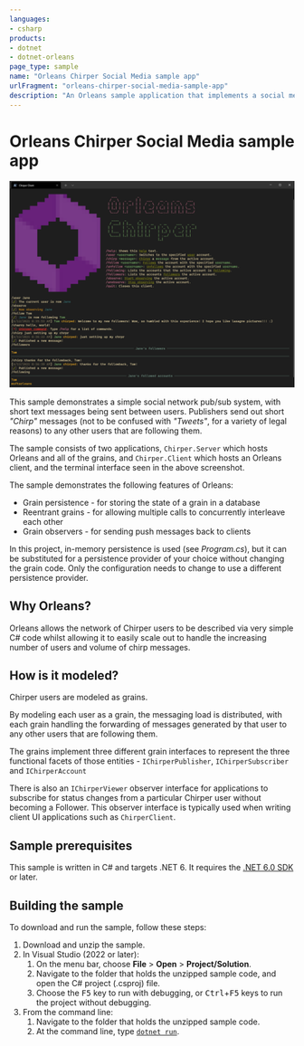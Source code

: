 ```yaml
---
languages:
- csharp
products:
- dotnet
- dotnet-orleans
page_type: sample
name: "Orleans Chirper Social Media sample app"
urlFragment: "orleans-chirper-social-media-sample-app"
description: "An Orleans sample application that implements a social media platform."
---
```


# Orleans Chirper Social Media sample app

![A screenshot of the chat client](screenshot.png)

This sample demonstrates a simple social network pub/sub system, with short text messages being sent between users.
Publishers send out short *"Chirp"* messages (not to be confused with *"Tweets"*, for a variety of legal reasons) to any other users that are following them.

The sample consists of two applications, `Chirper.Server` which hosts Orleans and all of the grains, and `Chirper.Client` which hosts an Orleans client, and the terminal interface seen in the above screenshot.

The sample demonstrates the following features of Orleans:

* Grain persistence - for storing the state of a grain in a database
* Reentrant grains - for allowing multiple calls to concurrently interleave each other
* Grain observers - for sending push messages back to clients

In this project, in-memory persistence is used (see _Program.cs_), but it can be substituted for a persistence provider of your choice without changing the grain code. Only the configuration needs to change to use a different persistence provider.

## Why Orleans?

Orleans allows the network of Chirper users to be described via very simple C# code whilst allowing it to easily scale out to handle the increasing number of users and volume of chirp messages.

## How is it modeled?

Chirper users are modeled as grains.

By modeling each user as a grain, the messaging load is distributed, with each grain handling the forwarding of messages generated by that user to any other users that are following them.

The grains implement three different grain interfaces to represent the three functional facets of those entities - `IChirperPublisher`, `IChirperSubscriber` and `IChirperAccount`

There is also an `IChirperViewer` observer interface for applications to subscribe for status changes from a particular Chirper user without becoming a Follower. This observer interface is typically used when writing client UI applications such as `ChirperClient`.

## Sample prerequisites

This sample is written in C# and targets .NET 6. It requires the [.NET 6.0 SDK](https://dotnet.microsoft.com/download/dotnet/6.0) or later.

## Building the sample

To download and run the sample, follow these steps:

1. Download and unzip the sample.
2. In Visual Studio (2022 or later):
    1. On the menu bar, choose **File** > **Open** > **Project/Solution**.
    2. Navigate to the folder that holds the unzipped sample code, and open the C# project (.csproj) file.
    3. Choose the <kbd>F5</kbd> key to run with debugging, or <kbd>Ctrl</kbd>+<kbd>F5</kbd> keys to run the project without debugging.
3. From the command line:
   1. Navigate to the folder that holds the unzipped sample code.
   2. At the command line, type [`dotnet run`](https://docs.microsoft.com/dotnet/core/tools/dotnet-run).
